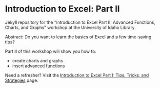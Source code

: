 # Introduction to Excel: Part II

Jekyll repository for the "Introduction to Excel Part II: Advanced Functions, Charts, and Graphs" workshop at the University of Idaho Library.

<link to repository>

Abstract:
Do you want to learn the basics of Excel and a few time-saving tips? 

Part II of this workshop will show you how to:
- create charts and graphs
- insert advanced functions

Need a refresher? Visit the <a href="https://jylisadoney.github.io/intro-excel-1/" target="_blank">Introduction to Excel Part I: Tips, Tricks, and Strategies</a> page.
